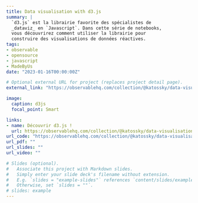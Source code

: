 ```yaml
---
title: Data visualisation with d3.js
summary: |
  `d3.js` est la librairie favorite des spécialistes de 
  _dataviz_ en `Javascript`. Dans cette série de notebooks, 
  vous découvrirez comment utiliser la librairie pour
  construire des visualisations de données réactives.
tags:
- observable
- opensource
- javascript
- MadeByUs
date: "2023-01-16T00:00:00Z"

# Optional external URL for project (replaces project detail page).
external_link: "https://observablehq.com/collection/@katossky/data-visualisation-with-d3-js"

image:
  caption: d3js
  focal_point: Smart

links:
- name: Découvrir d3.js !
  url: https://observablehq.com/collection/@katossky/data-visualisation-with-d3-js
url_code: "https://observablehq.com/collection/@katossky/data-visualisation-with-d3-js"
url_pdf: ""
url_slides: ""
url_video: ""

# Slides (optional).
#   Associate this project with Markdown slides.
#   Simply enter your slide deck's filename without extension.
#   E.g. `slides = "example-slides"` references `content/slides/example-slides.md`.
#   Otherwise, set `slides = ""`.
# slides: example
---
```



